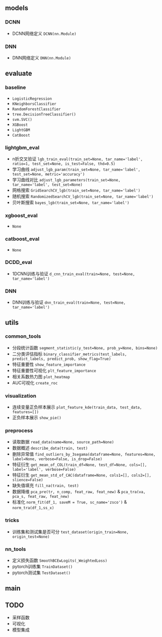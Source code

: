 ## models

### DCNN
* DCNN网络定义 `DCNN(nn.Module)`

### DNN
* DNN网络定义 `DNN(nn.Module)`

## evaluate

### baseline
* `LogisticRegression`
* `KNeighborsClassifier`
* `RandomForestClassifier`
* `tree.DecisionTreeClassifier()`
* `svm.SVC()`
* `XGBoost`
* `LightGBM`
* `CatBoost`

### lightgbm_eval

* n折交叉验证 `lgb_train_eval(train_set=None, tar_name='label', ratio=1, test_set=None, is_test=False, thd=0.5)`
* 学习曲线 `adjust_lgb_param(train_set=None, tar_name='label', test_set=None, metric='accuracy')`
* 学习曲线对比 `adjust_lgb_parameters(train_set=None, tar_name='label', test_set=None)`
* 网格搜索 `GridSearchCV_lgb(train_set=None, tar_name='label')`
* 随机搜索 `RandomizedSearchCV_lgb(train_set=None, tar_name='label')`
* 贝叶斯搜索 `bayes_lgb(train_set=None, tar_name='label')`

### xgboost_eval
* `None`

### catboost_eval
* `None`

### DCDD_eval
* 1DCNN训练与验证 `d_cnn_train_eval(train=None, test=None, tar_name='label')`

### DNN
* DNN训练与验证 `dnn_train_eval(train=None, test=None, tar_name='label')`

## utils

### common_tools

* 分段统计函数 `segment_statistic(y_test=None, prob_y=None, bins=None)`
* 二分类评估指标 `binary_classifier_metrics(test_labels, predict_labels, predict_prob, show_flag=True)`
* 特征重要性 `show_feature_importance` 
* 特征重要性可视化 `plt_feature_importance` 
* 相关系数热力图 `plot_heatmap` 
* AUC可视化 `create_roc`

### visualization

* 连续变量正负样本展示 `plot_feature_kde(train_data, test_data, features=[])`
* 正负样本展示 `show_pie()`

### preprocess

* 读取数据 `read_data(name=None, source_path=None)`
* 数据概述 `describe_data(train, test)`
* 删除异常值 `find_outliers_by_3segama(dataframe=None, features=None, label=None, verbose=False, is_drop=False)`
* 特征衍生 `get_mean_of_COL(train_df=None, test_df=None, cols=[], label='label', verbose=False)`
* 特征衍生 `get_mean_std_of_CAC(dataframe=None, cols1=[], cols2=[], slience=False)`
* 缺失值填充 `fill_na(train, test)`
* 数据降维 `pca_pre(tr, n_comp, feat_raw, feat_new)` & `pca_tra(va, pca_s, feat_raw, feat_new)`
* 标准化 `norm_fit(df_1, saveM = True, sc_name='zsco')` & `norm_tra(df_1,ss_x)`


### tricks
* 训练集和测试集是否可分 `test_dataset(origin_train=None, origin_test=None)`

### nn_tools
* 定义损失函数 `SmoothBCEwLogits(_WeightedLoss)`
* pytorch训练集 `TrainDataset()` 
* pytorch测试集 `TestDataset()`


## main

## TODO
* 采样函数
* 可视化
* 模型集成
